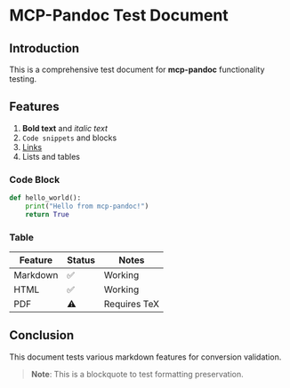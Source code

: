 # MCP-Pandoc Test Document

## Introduction

This is a comprehensive test document for **mcp-pandoc** functionality testing.

## Features

1. **Bold text** and *italic text*
2. `Code snippets` and blocks
3. [Links](https://example.com)
4. Lists and tables

### Code Block

```python
def hello_world():
    print("Hello from mcp-pandoc!")
    return True
```

### Table

| Feature | Status | Notes |
|---------|--------|-------|
| Markdown | ✅ | Working |
| HTML | ✅ | Working |
| PDF | ⚠️ | Requires TeX |

## Conclusion

This document tests various markdown features for conversion validation.

> **Note**: This is a blockquote to test formatting preservation.
